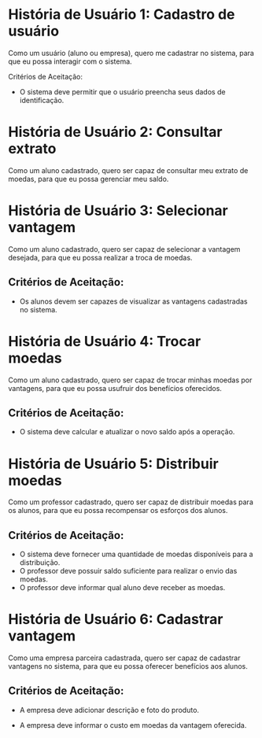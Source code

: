 # História de Usuário 1: Cadastro de usuário

Como um usuário (aluno ou empresa), quero me cadastrar no sistema, para que eu possa interagir com o sistema.

Critérios de Aceitação:

- O sistema deve permitir que o usuário preencha seus dados de identificação.

# História de Usuário 2: Consultar extrato

Como um aluno cadastrado, quero ser capaz de consultar meu extrato de moedas, para que eu possa gerenciar meu saldo.

# História de Usuário 3: Selecionar vantagem

Como um aluno cadastrado, quero ser capaz de selecionar a vantagem desejada, para que eu possa realizar a troca de moedas.

## Critérios de Aceitação:
- Os alunos devem ser capazes de visualizar as vantagens cadastradas no sistema.

# História de Usuário 4: Trocar moedas

Como um aluno cadastrado, quero ser capaz de trocar minhas moedas por vantagens, para que eu possa usufruir dos benefícios oferecidos.

## Critérios de Aceitação:

- O sistema deve calcular e atualizar o novo saldo após a operação.


# História de Usuário 5: Distribuir moedas

Como um professor cadastrado, quero ser capaz de distribuir moedas para os alunos, para que eu possa recompensar os esforços dos alunos.

## Critérios de Aceitação:

- O sistema deve fornecer uma quantidade de moedas disponíveis para a distribuição.
- O professor deve possuir saldo suficiente para realizar o envio das moedas.
- O professor deve informar qual aluno deve receber as moedas.

# História de Usuário 6: Cadastrar vantagem

Como uma empresa parceira cadastrada, quero ser capaz de cadastrar vantagens no sistema, para que eu possa oferecer benefícios aos alunos.

## Critérios de Aceitação:

- A empresa deve adicionar descrição e foto do produto.

- A empresa deve informar o custo em moedas da vantagem oferecida.
